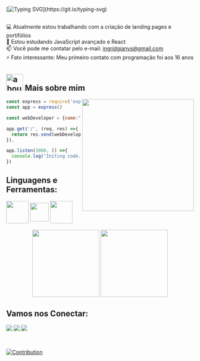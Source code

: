[![Typing SVG](https://readme-typing-svg.herokuapp.com/?color=3e750a&size=33&center=true&vCenter=true&width=1000&lines=++HELLO,+STRANGER!👋+WELCOME+TO+INGRID+GIANY'S+HEAD🧠;)](https://git.io/typing-svg)

##
💻 Atualmente estou trabalhando com a criação de landing pages e portifólios  
🚀 Estou estudando JavaScript avançado e React  
📫 Você pode me contatar pelo e-mail: ingridgianys@gmail.com  
⚡ Fato interessante: Meu primeiro contato com programação foi aos 16 anos  

## <img width="45" alt="about" src="https://i.imgur.com/i0ccAph.png">  Mais sobre mim

<img align="right" width="300" src="https://i.gifer.com/origin/68/6877f317fd8ab418202d6fa146076e61.gif" />

```javascript
const express = require('express')
const app = express()

const webDeveloper = {name:"Ingrid", stack:"Front-End-Developer"}

app.get('/', (req, res) =>{
  return res.send(webDeveloper)
}),

app.listen(3000, () =>{
  console.log("Initing code...")
})

```
## **Linguagens e Ferramentas:**  
<div style="display: inline_block">
  <img src="https://i.imgur.com/gKsCCDj.png" width="60" height="60" align="center"/>
  <img src="https://i.imgur.com/D0oDHZW.png" width="50" height="50" align="center"/>
  <img src="https://i.imgur.com/xnp3wv1.png" width="60" height="60" align="center"/>
</div>
<br>
<div align="center">
  <img height="180em" src="https://github-readme-stats.vercel.app/api?username=ingridgiany&show_icons=true&theme=nightowl&include_all_commits=true&count_private=true&hide_border=true"/>
  <img height="180em" src="https://github-readme-stats.vercel.app/api/top-langs/?username=ingridgiany&layout=default&hide_border=true&langs_count=7&theme=nightowl"/>
</div>
  
## **Vamos nos Conectar:**

<p align="left">
  <a target="_blank" href="https://www.linkedin.com/in/ingridgiany/" alt="Linkedin">
  <img src="https://img.shields.io/badge/-LinkedIn-%230077B5?style=for-the-badge&logo=linkedin&logoColor=white" target="_blank"></a> 

  <a target="_blank" href="https://www.instagram.com/ingridgiany/" alt="Instagram">
  <img src="https://img.shields.io/badge/-Instagram-%23E4405F?style=for-the-badge&logo=instagram&logoColor=white" target="_blank"></a>
 
   <a target="_blank" href="mailto:ingridgianys@gmail.com" alt="Gmail">
  <img src="https://img.shields.io/badge/Gmail-D14836?style=for-the-badge&logo=gmail&logoColor=white"</a>
</p>
<br>

![Contribution](https://activity-graph.herokuapp.com/graph?username=ingridgiany&theme=merko&hide_title=true&hide_border=true&area=true)


